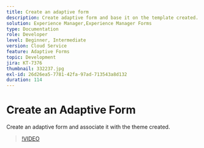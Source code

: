 ```yaml
---
title: Create an adaptive form
description: Create adaptive form and base it on the template created.
solution: Experience Manager,Experience Manager Forms
type: Documentation
role: Developer
level: Beginner, Intermediate
version: Cloud Service
feature: Adaptive Forms
topic: Development
jira: KT-7376
thumbnail: 332237.jpg
exl-id: 26d26ea5-7781-42fa-97ad-713543a8d132
duration: 114
---
```

# Create an Adaptive Form 

Create an adaptive form and associate it with the theme created.

>[!VIDEO](https://video.tv.adobe.com/v/332237?quality=12&learn=on)

